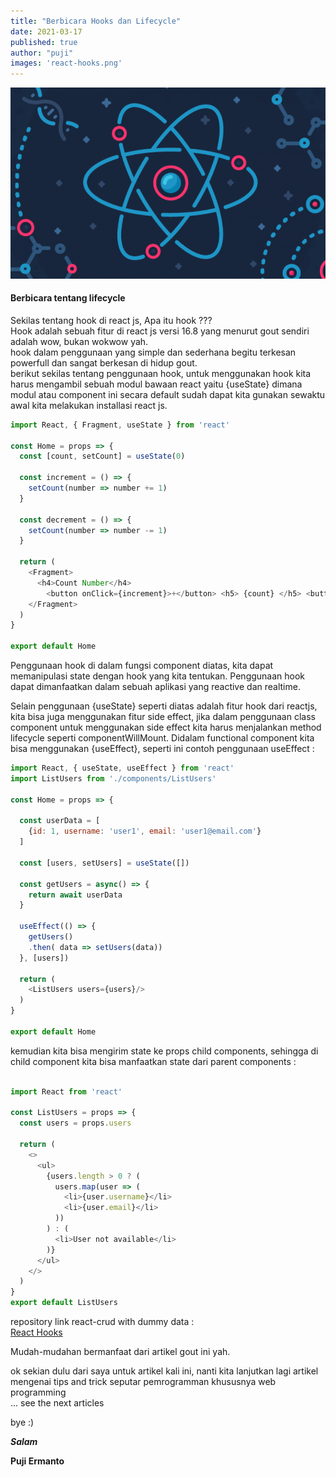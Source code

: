 ```yaml
---
title: "Berbicara Hooks dan Lifecycle"
date: 2021-03-17
published: true
author: "puji"
images: 'react-hooks.png'
---  
```


![react-hooks](./react-js-artwork.png)  

#### Berbicara tentang lifecycle  
Sekilas tentang hook di react js, Apa itu hook ???  
Hook adalah sebuah fitur di react js versi 16.8 yang menurut gout sendiri adalah wow, bukan wokwow yah.  
hook dalam penggunaan yang simple dan sederhana begitu terkesan powerfull dan sangat berkesan di hidup gout.  
berikut sekilas tentang penggunaan hook, untuk menggunakan hook kita harus mengambil sebuah modul bawaan react yaitu {useState} dimana modul atau component ini secara default sudah dapat kita gunakan sewaktu awal kita melakukan installasi react js.  

```javascript
import React, { Fragment, useState } from 'react'

const Home = props => {
  const [count, setCount] = useState(0)

  const increment = () => {
    setCount(number => number += 1)
  }

  const decrement = () => {
    setCount(number => number -= 1)
  }

  return (
    <Fragment>
      <h4>Count Number</h4>
        <button onClick={increment}>+</button> <h5> {count} </h5> <button onClick={decrement}>-</button>
    </Fragment>
  )
}

export default Home
```  

Penggunaan hook di dalam fungsi component diatas, kita dapat memanipulasi state dengan hook yang kita tentukan. Penggunaan hook dapat dimanfaatkan dalam sebuah aplikasi yang reactive dan realtime.  

Selain penggunaan {useState} seperti diatas adalah fitur hook dari reactjs, kita bisa juga menggunakan fitur side effect, jika dalam penggunaan class component untuk menggunakan side effect kita harus menjalankan method lifecycle seperti  componentWillMount. Didalam functional component kita bisa menggunakan {useEffect}, seperti ini contoh penggunaan useEffect :  

```javascript
import React, { useState, useEffect } from 'react'
import ListUsers from './components/ListUsers'

const Home = props => {

  const userData = [
    {id: 1, username: 'user1', email: 'user1@email.com'}
  ]

  const [users, setUsers] = useState([])

  const getUsers = async() => {
    return await userData
  }

  useEffect(() => {
    getUsers()
    .then( data => setUsers(data))
  }, [users])

  return (
    <ListUsers users={users}/>
  )
} 

export default Home

```  

kemudian kita bisa mengirim state ke props child components, sehingga di child component kita bisa manfaatkan state dari parent components :  

```javascript

import React from 'react'

const ListUsers = props => {
  const users = props.users

  return (
    <>
      <ul>
        {users.length > 0 ? (
          users.map(user => (
            <li>{user.username}</li>
            <li>{user.email}</li>
          ))
        ) : (
          <li>User not available</li>
        )}
      </ul>
    </>
  )
}
export default ListUsers
```  

repository link react-crud with dummy data :  
<a href="https://github.com/codesyariah122/youtube-chanel-codesyariah/tree/react">React Hooks</a>


Mudah-mudahan bermanfaat dari artikel gout ini yah.

ok sekian dulu dari saya untuk artikel kali ini, nanti kita lanjutkan lagi artikel mengenai tips and trick seputar pemrogramman khususnya web programming  
... see the next articles 

bye :) 


***Salam***

**Puji Ermanto**
